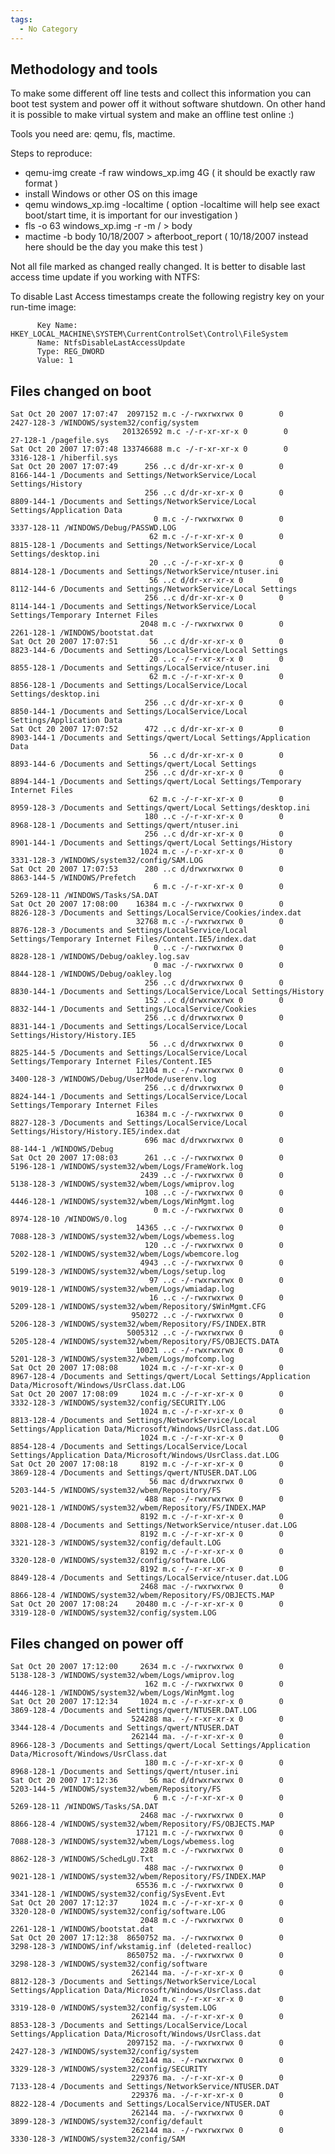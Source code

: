 ```yaml
---
tags:
  - No Category
---
```

## Methodology and tools

To make some different off line tests and collect this information you
can boot test system and power off it without software shutdown. On
other hand it is possible to make virtual system and make an offline
test online :)

Tools you need are: qemu, fls, mactime.

Steps to reproduce:

- qemu-img create -f raw windows_xp.img 4G ( it should be exactly raw
  format )
- install Windows or other OS on this image
- qemu windows_xp.img -localtime ( option -localtime will help see exact
  boot/start time, it is important for our investigation )
- fls -o 63 windows_xp.img -r -m / \> body
- mactime -b body 10/18/2007 \> afterboot_report ( 10/18/2007 instead
  here should be the day you make this test )

Not all file marked as changed really changed. It is better to disable
last access time update if you working with NTFS:

To disable Last Access timestamps create the following registry key on
your run-time image:

          Key Name: HKEY_LOCAL_MACHINE\SYSTEM\CurrentControlSet\Control\FileSystem
          Name: NtfsDisableLastAccessUpdate
          Type: REG_DWORD
          Value: 1

## Files changed on boot

    Sat Oct 20 2007 17:07:47  2097152 m.c -/-rwxrwxrwx 0        0        2427-128-3 /WINDOWS/system32/config/system
                             201326592 m.c -/-r-xr-xr-x 0        0        27-128-1 /pagefile.sys
    Sat Oct 20 2007 17:07:48 133746688 m.c -/-r-xr-xr-x 0        0        3316-128-1 /hiberfil.sys
    Sat Oct 20 2007 17:07:49      256 ..c d/dr-xr-xr-x 0        0        8166-144-1 /Documents and Settings/NetworkService/Local Settings/History
                                  256 ..c d/dr-xr-xr-x 0        0        8809-144-1 /Documents and Settings/NetworkService/Local Settings/Application Data
                                    0 m.c -/-rwxrwxrwx 0        0        3337-128-11 /WINDOWS/Debug/PASSWD.LOG
                                   62 m.c -/-r-xr-xr-x 0        0        8815-128-1 /Documents and Settings/NetworkService/Local Settings/desktop.ini
                                   20 ..c -/-r-xr-xr-x 0        0        8814-128-1 /Documents and Settings/NetworkService/ntuser.ini
                                   56 ..c d/dr-xr-xr-x 0        0        8112-144-6 /Documents and Settings/NetworkService/Local Settings
                                  256 ..c d/dr-xr-xr-x 0        0        8114-144-1 /Documents and Settings/NetworkService/Local Settings/Temporary Internet Files
                                 2048 m.c -/-rwxrwxrwx 0        0        2261-128-1 /WINDOWS/bootstat.dat
    Sat Oct 20 2007 17:07:51       56 ..c d/dr-xr-xr-x 0        0        8823-144-6 /Documents and Settings/LocalService/Local Settings
                                   20 ..c -/-r-xr-xr-x 0        0        8855-128-1 /Documents and Settings/LocalService/ntuser.ini
                                   62 m.c -/-r-xr-xr-x 0        0        8856-128-1 /Documents and Settings/LocalService/Local Settings/desktop.ini
                                  256 ..c d/dr-xr-xr-x 0        0        8850-144-1 /Documents and Settings/LocalService/Local Settings/Application Data
    Sat Oct 20 2007 17:07:52      472 ..c d/dr-xr-xr-x 0        0        8903-144-1 /Documents and Settings/qwert/Local Settings/Application Data
                                   56 ..c d/dr-xr-xr-x 0        0        8893-144-6 /Documents and Settings/qwert/Local Settings
                                  256 ..c d/dr-xr-xr-x 0        0        8894-144-1 /Documents and Settings/qwert/Local Settings/Temporary Internet Files
                                   62 m.c -/-r-xr-xr-x 0        0        8959-128-3 /Documents and Settings/qwert/Local Settings/desktop.ini
                                  180 ..c -/-r-xr-xr-x 0        0        8968-128-1 /Documents and Settings/qwert/ntuser.ini
                                  256 ..c d/dr-xr-xr-x 0        0        8901-144-1 /Documents and Settings/qwert/Local Settings/History
                                 1024 m.c -/-r-xr-xr-x 0        0        3331-128-3 /WINDOWS/system32/config/SAM.LOG
    Sat Oct 20 2007 17:07:53      280 ..c d/drwxrwxrwx 0        0        8863-144-5 /WINDOWS/Prefetch
                                    6 m.c -/-r-xr-xr-x 0        0        5269-128-11 /WINDOWS/Tasks/SA.DAT
    Sat Oct 20 2007 17:08:00    16384 m.c -/-rwxrwxrwx 0        0        8826-128-3 /Documents and Settings/LocalService/Cookies/index.dat
                                32768 m.c -/-rwxrwxrwx 0        0        8876-128-3 /Documents and Settings/LocalService/Local Settings/Temporary Internet Files/Content.IE5/index.dat
                                    0 ..c -/-rwxrwxrwx 0        0        8828-128-1 /WINDOWS/Debug/oakley.log.sav
                                    0 mac -/-rwxrwxrwx 0        0        8844-128-1 /WINDOWS/Debug/oakley.log
                                  256 ..c d/drwxrwxrwx 0        0        8830-144-1 /Documents and Settings/LocalService/Local Settings/History
                                  152 ..c d/drwxrwxrwx 0        0        8832-144-1 /Documents and Settings/LocalService/Cookies
                                  256 ..c d/drwxrwxrwx 0        0        8831-144-1 /Documents and Settings/LocalService/Local Settings/History/History.IE5
                                   56 ..c d/drwxrwxrwx 0        0        8825-144-5 /Documents and Settings/LocalService/Local Settings/Temporary Internet Files/Content.IE5
                                12104 m.c -/-rwxrwxrwx 0        0        3400-128-3 /WINDOWS/Debug/UserMode/userenv.log
                                  256 ..c d/drwxrwxrwx 0        0        8824-144-1 /Documents and Settings/LocalService/Local Settings/Temporary Internet Files
                                16384 m.c -/-rwxrwxrwx 0        0        8827-128-3 /Documents and Settings/LocalService/Local Settings/History/History.IE5/index.dat
                                  696 mac d/drwxrwxrwx 0        0        88-144-1 /WINDOWS/Debug
    Sat Oct 20 2007 17:08:03      261 ..c -/-rwxrwxrwx 0        0        5196-128-1 /WINDOWS/system32/wbem/Logs/FrameWork.log
                                 2439 ..c -/-rwxrwxrwx 0        0        5138-128-3 /WINDOWS/system32/wbem/Logs/wmiprov.log
                                  108 ..c -/-rwxrwxrwx 0        0        4446-128-1 /WINDOWS/system32/wbem/Logs/WinMgmt.log
                                    0 m.c -/-rwxrwxrwx 0        0        8974-128-10 /WINDOWS/0.log
                                14365 ..c -/-rwxrwxrwx 0        0        7088-128-3 /WINDOWS/system32/wbem/Logs/wbemess.log
                                  120 ..c -/-rwxrwxrwx 0        0        5202-128-1 /WINDOWS/system32/wbem/Logs/wbemcore.log
                                 4943 ..c -/-rwxrwxrwx 0        0        5199-128-3 /WINDOWS/system32/wbem/Logs/setup.log
                                   97 ..c -/-rwxrwxrwx 0        0        9019-128-1 /WINDOWS/system32/wbem/Logs/wmiadap.log
                                   16 ..c -/-rwxrwxrwx 0        0        5209-128-1 /WINDOWS/system32/wbem/Repository/$WinMgmt.CFG
                               950272 ..c -/-rwxrwxrwx 0        0        5206-128-3 /WINDOWS/system32/wbem/Repository/FS/INDEX.BTR
                              5005312 ..c -/-rwxrwxrwx 0        0        5205-128-4 /WINDOWS/system32/wbem/Repository/FS/OBJECTS.DATA
                                10021 ..c -/-rwxrwxrwx 0        0        5201-128-3 /WINDOWS/system32/wbem/Logs/mofcomp.log
    Sat Oct 20 2007 17:08:08     1024 m.c -/-r-xr-xr-x 0        0        8967-128-4 /Documents and Settings/qwert/Local Settings/Application Data/Microsoft/Windows/UsrClass.dat.LOG
    Sat Oct 20 2007 17:08:09     1024 m.c -/-r-xr-xr-x 0        0        3332-128-3 /WINDOWS/system32/config/SECURITY.LOG
                                 1024 m.c -/-r-xr-xr-x 0        0        8813-128-4 /Documents and Settings/NetworkService/Local Settings/Application Data/Microsoft/Windows/UsrClass.dat.LOG
                                 1024 m.c -/-r-xr-xr-x 0        0        8854-128-4 /Documents and Settings/LocalService/Local Settings/Application Data/Microsoft/Windows/UsrClass.dat.LOG
    Sat Oct 20 2007 17:08:18     8192 m.c -/-r-xr-xr-x 0        0        3869-128-4 /Documents and Settings/qwert/NTUSER.DAT.LOG
                                   56 mac d/drwxrwxrwx 0        0        5203-144-5 /WINDOWS/system32/wbem/Repository/FS
                                  488 mac -/-rwxrwxrwx 0        0        9021-128-1 /WINDOWS/system32/wbem/Repository/FS/INDEX.MAP
                                 8192 m.c -/-r-xr-xr-x 0        0        8808-128-4 /Documents and Settings/NetworkService/ntuser.dat.LOG
                                 8192 m.c -/-r-xr-xr-x 0        0        3321-128-3 /WINDOWS/system32/config/default.LOG
                                 8192 m.c -/-r-xr-xr-x 0        0        3320-128-0 /WINDOWS/system32/config/software.LOG
                                 8192 m.c -/-r-xr-xr-x 0        0        8849-128-4 /Documents and Settings/LocalService/ntuser.dat.LOG
                                 2468 mac -/-rwxrwxrwx 0        0        8866-128-4 /WINDOWS/system32/wbem/Repository/FS/OBJECTS.MAP
    Sat Oct 20 2007 17:08:24    20480 m.c -/-r-xr-xr-x 0        0        3319-128-0 /WINDOWS/system32/config/system.LOG

## Files changed on power off

    Sat Oct 20 2007 17:12:00     2634 m.c -/-rwxrwxrwx 0        0        5138-128-3 /WINDOWS/system32/wbem/Logs/wmiprov.log
                                  162 m.c -/-rwxrwxrwx 0        0        4446-128-1 /WINDOWS/system32/wbem/Logs/WinMgmt.log
    Sat Oct 20 2007 17:12:34     1024 m.c -/-r-xr-xr-x 0        0        3869-128-4 /Documents and Settings/qwert/NTUSER.DAT.LOG
                               524288 ma. -/-r-xr-xr-x 0        0        3344-128-4 /Documents and Settings/qwert/NTUSER.DAT
                               262144 ma. -/-r-xr-xr-x 0        0        8966-128-3 /Documents and Settings/qwert/Local Settings/Application Data/Microsoft/Windows/UsrClass.dat
                                  180 m.c -/-r-xr-xr-x 0        0        8968-128-1 /Documents and Settings/qwert/ntuser.ini
    Sat Oct 20 2007 17:12:36       56 mac d/drwxrwxrwx 0        0        5203-144-5 /WINDOWS/system32/wbem/Repository/FS
                                    6 m.c -/-r-xr-xr-x 0        0        5269-128-11 /WINDOWS/Tasks/SA.DAT
                                 2468 mac -/-rwxrwxrwx 0        0        8866-128-4 /WINDOWS/system32/wbem/Repository/FS/OBJECTS.MAP
                                17121 m.c -/-rwxrwxrwx 0        0        7088-128-3 /WINDOWS/system32/wbem/Logs/wbemess.log
                                 2288 m.c -/-rwxrwxrwx 0        0        8862-128-3 /WINDOWS/SchedLgU.Txt
                                  488 mac -/-rwxrwxrwx 0        0        9021-128-1 /WINDOWS/system32/wbem/Repository/FS/INDEX.MAP
                                65536 m.c -/-rwxrwxrwx 0        0        3341-128-1 /WINDOWS/system32/config/SysEvent.Evt
    Sat Oct 20 2007 17:12:37     1024 m.c -/-r-xr-xr-x 0        0        3320-128-0 /WINDOWS/system32/config/software.LOG
                                 2048 m.c -/-rwxrwxrwx 0        0        2261-128-1 /WINDOWS/bootstat.dat
    Sat Oct 20 2007 17:12:38  8650752 ma. -/-rwxrwxrwx 0        0        3298-128-3 /WINDOWS/inf/wkstamig.inf (deleted-realloc)
                              8650752 ma. -/-rwxrwxrwx 0        0        3298-128-3 /WINDOWS/system32/config/software
                               262144 ma. -/-r-xr-xr-x 0        0        8812-128-3 /Documents and Settings/NetworkService/Local Settings/Application Data/Microsoft/Windows/UsrClass.dat
                                 1024 m.c -/-r-xr-xr-x 0        0        3319-128-0 /WINDOWS/system32/config/system.LOG
                               262144 ma. -/-r-xr-xr-x 0        0        8853-128-3 /Documents and Settings/LocalService/Local Settings/Application Data/Microsoft/Windows/UsrClass.dat
                              2097152 ma. -/-rwxrwxrwx 0        0        2427-128-3 /WINDOWS/system32/config/system
                               262144 ma. -/-rwxrwxrwx 0        0        3329-128-3 /WINDOWS/system32/config/SECURITY
                               229376 ma. -/-r-xr-xr-x 0        0        7133-128-4 /Documents and Settings/NetworkService/NTUSER.DAT
                               229376 ma. -/-r-xr-xr-x 0        0        8822-128-4 /Documents and Settings/LocalService/NTUSER.DAT
                               262144 ma. -/-rwxrwxrwx 0        0        3899-128-3 /WINDOWS/system32/config/default
                               262144 ma. -/-rwxrwxrwx 0        0        3330-128-3 /WINDOWS/system32/config/SAM